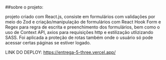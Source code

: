 ##sobre o projeto:

projeto criado com React.js, consiste em formulários com validações por meio do Zod e criação/manipulação de formulários com React Hook Form e Regex para regra de escrita e preenchimento dos formulários, bem como o uso de Context API, axios para requisições http e estilização utlizizando SASS. Foi aplicada a proteção de rotas também onde o usuário só pode acessar certas páginas se estiver logado.

LINK DO DEPLOY:
https://entrega-5-three.vercel.app/
